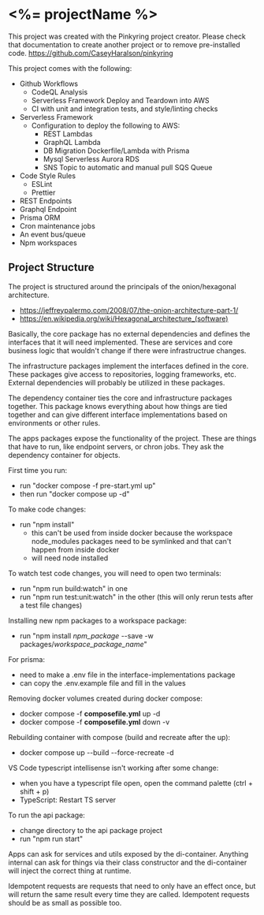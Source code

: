 # <%= projectName %>

This project was created with the Pinkyring project creator.
Please check that documentation to create another project or to remove pre-installed code.
https://github.com/CaseyHaralson/pinkyring

This project comes with the following:
- Github Workflows
  - CodeQL Analysis
  - Serverless Framework Deploy and Teardown into AWS
  - CI with unit and integration tests, and style/linting checks
- Serverless Framework
  - Configuration to deploy the following to AWS:
    - REST Lambdas
    - GraphQL Lambda
    - DB Migration Dockerfile/Lambda with Prisma
    - Mysql Serverless Aurora RDS
    - SNS Topic to automatic and manual pull SQS Queue
- Code Style Rules
  - ESLint
  - Prettier
- REST Endpoints
- Graphql Endpoint
- Prisma ORM
- Cron maintenance jobs
- An event bus/queue
- Npm workspaces

## Project Structure
The project is structured around the principals of the onion/hexagonal architecture.
- https://jeffreypalermo.com/2008/07/the-onion-architecture-part-1/
- https://en.wikipedia.org/wiki/Hexagonal_architecture_(software)

Basically, the core package has no external dependencies and defines the interfaces that it will need implemented. These are services and core business logic that wouldn't change if there were infrastructrue changes.

The infrastructure packages implement the interfaces defined in the core.
These packages give access to repositories, logging frameworks, etc.
External dependencies will probably be utilized in these packages.

The dependency container ties the core and infrastructure packages together.
This package knows everything about how things are tied together and can give different interface implementations based on environments or other rules.

The apps packages expose the functionality of the project. These are things that have to run, like endpoint servers, or chron jobs. They ask the dependency container for objects.








First time you run:
- run "docker compose -f pre-start.yml up"
- then run "docker compose up -d"

To make code changes:
- run "npm install"
  - this can't be used from inside docker because the workspace node_modules packages need to be symlinked and that can't happen from inside docker
  - will need node installed

To watch test code changes, you will need to open two terminals:
- run "npm run build:watch" in one
- run "npm run test:unit:watch" in the other (this will only rerun tests after a test file changes)

Installing new npm packages to a workspace package:
- run "npm install _npm_package_ --save -w packages/_workspace_package_name_"

For prisma:
- need to make a .env file in the interface-implementations package
- can copy the .env.example file and fill in the values

Removing docker volumes created during docker compose:
- docker compose -f __composefile.yml__ up -d
- docker compose -f __composefile.yml__ down -v

Rebuilding container with compose (build and recreate after the up):
- docker compose up --build --force-recreate -d

VS Code typescript intellisense isn't working after some change:
- when you have a typescript file open, open the command palette (ctrl + shift + p)
- TypeScript: Restart TS server

To run the api package:
- change directory to the api package project
- run "npm run start"

Apps can ask for services and utils exposed by the di-container.
Anything internal can ask for things via their class constructor and the di-container will inject the correct thing at runtime.

Idempotent requests are requests that need to only have an effect once, but will return the same result every time they are called.
Idempotent requests should be as small as possible too.


